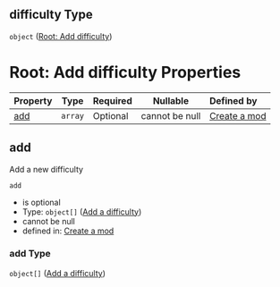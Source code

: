 ## difficulty Type

`object` ([Root: Add difficulty](generic-properties-root-add-difficulty.md))

# Root: Add difficulty Properties

| Property    | Type    | Required | Nullable       | Defined by                                                                                                                           |
| :---------- | ------- | -------- | -------------- | :----------------------------------------------------------------------------------------------------------------------------------- |
| [add](#add) | `array` | Optional | cannot be null | [Create a mod](generic-properties-root-add-difficulty-properties-add-difficulty.md "mod.json#/properties/difficulty/properties/add") |

## add

Add a new difficulty


`add`

-   is optional
-   Type: `object[]` ([Add a difficulty](generic-properties-root-add-difficulty-properties-add-difficulty-add-a-difficulty.md))
-   cannot be null
-   defined in: [Create a mod](generic-properties-root-add-difficulty-properties-add-difficulty.md "mod.json#/properties/difficulty/properties/add")

### add Type

`object[]` ([Add a difficulty](generic-properties-root-add-difficulty-properties-add-difficulty-add-a-difficulty.md))
